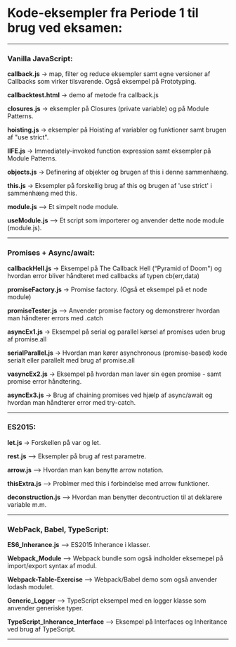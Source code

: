 # Kode-eksempler fra Periode 1 til brug ved eksamen:

----
### Vanilla JavaScript:

**callback.js**  ->  map, filter og reduce eksempler samt egne versioner af Callbacks som virker tilsvarende. Også eksempel på Prototyping.

**callbacktest.html**  ->  demo af metode fra callback.js

**closures.js**  ->  eksempler på Closures (private variable) og på Module Patterns.

**hoisting.js**  ->  eksempler på Hoisting af variabler og funktioner samt brugen af "use strict".

**IIFE.js**  ->  Immediately-invoked function expression samt eksempler på Module Patterns.

**objects.js**  ->  Definering af objekter og brugen af this i denne sammenhæng.

**this.js** ->  Eksempler på forskellig brug af this og brugen af 'use strict' i sammenhæng med this.

**module.js**  -->  Et simpelt node module.

**useModule.js**  -->  Et script som importerer og anvender dette node module (module.js).

----
### Promises + Async/await:

**callbackHell.js**  ->  Eksempel på The Callback Hell  (“Pyramid of Doom") og hvordan error bliver håndteret med callbacks af typen cb(err,data)

**promiseFactory.js**  ->  Promise factory. (Også et eksempel på et node module)

**promiseTester.js**  -->  Anvender promise factory og demonstrerer hvordan man håndterer errors med .catch

**asyncEx1.js**  ->  Eksempel på serial og parallel kørsel af promises uden brug af promise.all

**serialParallel.js**  ->  Hvordan man kører asynchronous (promise-based) kode serialt eller parallelt med brug af promise.all

**vasyncEx2.js**  ->  Eksempel på hvordan man laver sin egen promise - samt promise error håndtering.

**asyncEx3.js**  ->  Brug af chaining promises ved hjælp af async/await og hvordan man håndterer error med try-catch.

----
### ES2015:

**let.js**  ->  Forskellen på var og let.

**rest.js**  -->  Eksempler på brug af rest parametre.

**arrow.js**  -->  Hvordan man kan benytte arrow notation.

**thisExtra.js**  -->  Problmer med this i forbindelse med arrow funktioner.

**deconstruction.js**  -->  Hvordan man benytter decontruction til at deklarere variable m.m.

----
### WebPack, Babel, TypeScript:

**ES6_Inherance.js**  -->  ES2015 Inherance i klasser.

**Webpack_Module**  -->  Webpack bundle som også indholder eksemepel på import/export syntax af modul.

**Webpack-Table-Exercise**  -->  Webpack/Babel demo som også anvender lodash modulet.

**Generic_Logger**  -->  TypeScript eksempel med en logger klasse som anvender generiske typer.

**TypeScript_Inherance_Interface**  -->  Eksempel på Interfaces og Inheritance ved brug af TypeScript.

----




